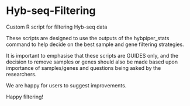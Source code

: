 # Hyb-seq-Filtering
Custom R script for filtering Hyb-seq data

These scripts are designed to use the outputs of the hybpiper_stats command to help decide on the best sample and gene filtering strategies.

It is important to emphasise that these scripts are GUIDES only, and the decision to remove samples or genes should also be made based upon importance of samples/genes and questions
being asked by the researchers.

We are happy for users to suggest improvements.

Happy filtering!
